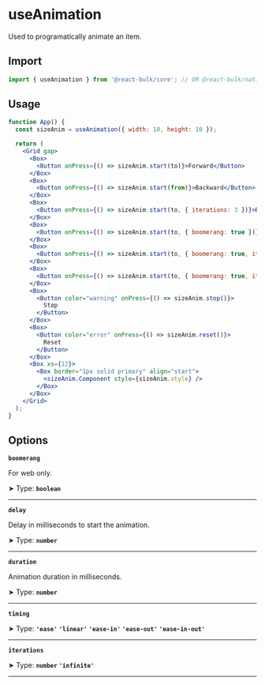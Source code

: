 # useAnimation

Used to programatically animate an item.

## Import

```jsx
import { useAnimation } from '@react-bulk/core'; // OR @react-bulk/native
```

## Usage

```jsx live
function App() {
  const sizeAnim = useAnimation({ width: 10, height: 10 });

  return (
    <Grid gap>
      <Box>
        <Button onPress={() => sizeAnim.start(to)}>Forward</Button>
      </Box>
      <Box>
        <Button onPress={() => sizeAnim.start(from)}>Backward</Button>
      </Box>
      <Box>
        <Button onPress={() => sizeAnim.start(to, { iterations: 3 })}>Repeat 3x</Button>
      </Box>
      <Box>
        <Button onPress={() => sizeAnim.start(to, { boomerang: true })}>Boomerang</Button>
      </Box>
      <Box>
        <Button onPress={() => sizeAnim.start(to, { boomerang: true, iterations: 3 })}>3x Boomerang</Button>
      </Box>
      <Box>
        <Button onPress={() => sizeAnim.start(to, { boomerang: true, iterations: 'infinite' })}>Inifite</Button>
      </Box>
      <Box>
        <Button color="warning" onPress={() => sizeAnim.stop()}>
          Stop
        </Button>
      </Box>
      <Box>
        <Button color="error" onPress={() => sizeAnim.reset()}>
          Reset
        </Button>
      </Box>
      <Box xs={12}>
        <Box border="1px solid primary" align="start">
          <sizeAnim.Component style={sizeAnim.style} />
        </Box>
      </Box>
    </Grid>
  );
}
```

## Options

**`boomerang`**

For web only. <br/>

➤ Type: **`boolean`** <br/>

---

**`delay`**

Delay in milliseconds to start the animation.

➤ Type: **`number`** <br/>

---

**`duration`**

Animation duration in milliseconds.

➤ Type: **`number`** <br/>

---

**`timing`**

➤ Type: **`'ease'` `'linear'` `'ease-in'` `'ease-out'` `'ease-in-out'`** <br/>

---

**`iterations`**

➤ Type: **`number` `'infinite'`** <br/>

---
